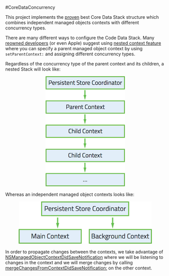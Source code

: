 #CoreDataConcurrency


This project implements the [proven](http://floriankugler.com/2013/04/29/concurrent-core-data-stack-performance-shootout/) best Core Data Stack structure which combines independent managed objects contexts with different concurrency types. 

There are many different ways to configure the Code Data Stack. Many [reowned developers](http://martiancraft.com/blog/2015/03/core-data-stack/) (or even Apple) suggest using [nested context feature](http://developer.apple.com/library/ios/releasenotes/DataManagement/RN-CoreData/index.html#//apple_ref/doc/uid/TP40010637-CH1-SW1) where you can specify a parent managed object context by using `setParentContext:` and assigning different concurrency types.

Regardless of the concurrency type of the parent context and its children, a nested Stack will look like:

<p align="center">
    <img src="ProjectResources/NestedStack.png" alt="Nested Stacks"/>
</p>

Whereas an independent managed object contexts looks like:


<p align="center">
    <img src="ProjectResources/IndependantStacks.png" alt="Nested Stacks"/>
</p>

In order to propagate changes between the contexts, we take advantage of [NSManagedObjectContextDidSaveNotification](https://developer.apple.com/library/mac/documentation/Cocoa/Reference/CoreDataFramework/Classes/NSManagedObjectContext_Class/index.html#//apple_ref/c/data/NSManagedObjectContextDidSaveNotification) where we will be listening to changes in the context and we will merge changes by calling [mergeChangesFromContextDidSaveNotification:](https://developer.apple.com/library/mac/documentation/Cocoa/Reference/CoreDataFramework/Classes/NSManagedObjectContext_Class/index.html#//apple_ref/occ/instm/NSManagedObjectContext/mergeChangesFromContextDidSaveNotification:) on the other context. 

